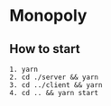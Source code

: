 # Monopoly

## How to start

```
1. yarn
2. cd ./server && yarn
3. cd ../client && yarn
4. cd .. && yarn start
```
